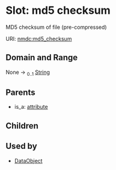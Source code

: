 
# Slot: md5 checksum


MD5 checksum of file (pre-compressed)

URI: [nmdc:md5_checksum](https://microbiomedata/meta/md5_checksum)


## Domain and Range

None &#8594;  <sub>0..1</sub> [String](types/String.md)

## Parents

 *  is_a: [attribute](attribute.md)

## Children


## Used by

 * [DataObject](DataObject.md)
